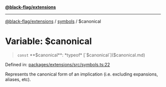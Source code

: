 [**@black-flag/extensions**](../../README.md)

***

[@black-flag/extensions](../../README.md) / [symbols](../README.md) / $canonical

# Variable: $canonical

> `const` **$canonical**: *typeof* [`$canonical`]($canonical.md)

Defined in: [packages/extensions/src/symbols.ts:22](https://github.com/Xunnamius/black-flag/blob/10cd0ebc0304d033218ec4dffba0c41cb2e85ff6/packages/extensions/src/symbols.ts#L22)

Represents the canonical form of an implication (i.e. excluding expansions,
aliases, etc).
